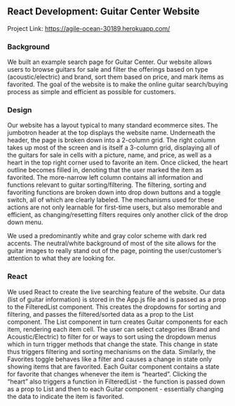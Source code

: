 ## React Development: Guitar Center Website

Project Link: https://agile-ocean-30189.herokuapp.com/

### Background
We built an example search page for Guitar Center. Our website allows users to browse guitars for sale and filter the offerings based on type (acoustic/electric) and brand, sort them based on price, and mark items as favorited. The goal of the website is to make the online guitar search/buying process as simple and efficient as possible for customers.

### Design
Our website has a layout typical to many standard ecommerce sites. The jumbotron header at the top displays the website name. Underneath the header, the page is broken down into a 2-column grid. The right column takes up most of the screen and is itself a 3-column grid, displaying all of the guitars for sale in cells with a picture, name, and price, as well as a heart in the top right corner used to favorite an item. Once clicked, the heart outline becomes filled in, denoting that the user marked the item as favorited. The more-narrow left column contains all information and functions relevant to guitar sorting/filtering. The filtering, sorting and favoriting functions are broken down into drop down buttons and a toggle switch, all of which are clearly labeled. The mechanisms used for these actions are not only learnable for first-time users, but also memorable and efficient, as changing/resetting filters requires only another click of the drop down menu.

We used a predominantly white and gray color scheme with dark red accents. The neutral/white background of most of the site allows for the guitar images to really stand out of the page, pointing the user/customer’s attention to what they are looking for.


### React
We used React to create the live searching feature of the website. Our data (list of guitar information) is stored in the App.js file and is passed as a prop to the FilteredList component. This creates the dropdowns for sorting and filtering, and passes the filtered/sorted data as a prop to the List component. The List component in turn creates Guitar components for each item, rendering each item cell. The user can select categories (Brand and Acoustic/Electric) to filter for or ways to sort using the dropdown menus which in turn trigger methods that change the state. This change in state thus triggers filtering and sorting mechanisms on the data. Similarly, the Favorites toggle behaves like a filter and causes a change in state only showing items that are favorited. Each Guitar component contains a state for favorite that changes whenever the item is “hearted”. Clicking the “heart” also triggers a function in FilteredList - the function is passed down as a prop to List and then to each Guitar component  - essentially changing the data to indicate the item is favorited.

